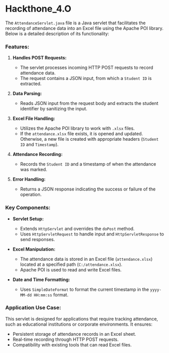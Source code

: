 # Hackthone_4.O
The `AttendanceServlet.java` file is a Java servlet that facilitates the recording of attendance data into an Excel file using the Apache POI library. Below is a detailed description of its functionality:

### Features:
1. **Handles POST Requests:**
   - The servlet processes incoming HTTP POST requests to record attendance data.
   - The request contains a JSON input, from which a `Student ID` is extracted.

2. **Data Parsing:**
   - Reads JSON input from the request body and extracts the student identifier by sanitizing the input.

3. **Excel File Handling:**
   - Utilizes the Apache POI library to work with `.xlsx` files.
   - If the `attendance.xlsx` file exists, it is opened and updated. Otherwise, a new file is created with appropriate headers (`Student ID` and `Timestamp`).

4. **Attendance Recording:**
   - Records the `Student ID` and a timestamp of when the attendance was marked.

5. **Error Handling:**
   - Returns a JSON response indicating the success or failure of the operation.

### Key Components:
- **Servlet Setup:**
  - Extends `HttpServlet` and overrides the `doPost` method.
  - Uses `HttpServletRequest` to handle input and `HttpServletResponse` to send responses.

- **Excel Manipulation:**
  - The attendance data is stored in an Excel file (`attendance.xlsx`) located at a specified path (`C:/attendance.xlsx`).
  - Apache POI is used to read and write Excel files.

- **Date and Time Formatting:**
  - Uses `SimpleDateFormat` to format the current timestamp in the `yyyy-MM-dd HH:mm:ss` format.

### Application Use Case:
This servlet is designed for applications that require tracking attendance, such as educational institutions or corporate environments. It ensures:
- Persistent storage of attendance records in an Excel sheet.
- Real-time recording through HTTP POST requests.
- Compatibility with existing tools that can read Excel files.

